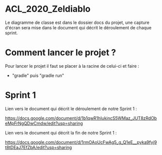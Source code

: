 # ACL_2020_Zeldiablo

Le diagramme de classe est dans le dossier docs du projet, une capture d'écran sera mise dans le document qui décrit le déroulement de chaque sprint.

# Comment lancer le projet ?

Pour lancer le projet il faut se placer à la racine de celui-ci et faire :

  - "gradle" puis "gradle run"

# Sprint 1

Lien vers le document qui décrit le déroulement de notre Sprint 1 : 

https://docs.google.com/document/d/1b1qwR1hIukincS5WMaz_JUT8zRdObeMpFrNgQDwCmdw/edit?usp=sharing

Lien vers le document qui décrit la fin de notre Sprint 1 :

https://docs.google.com/document/d/1rmOAoUcFwAg5_g_Q1eE__pyka9fyj9t8tDEaJ7EfZbA/edit?usp=sharing
